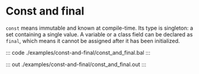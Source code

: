 # Const and final 

`const` means immutable and known at compile-time. Its type is singleton: a set containing a single value.
A variable or a class field can be declared as `final`, which means it cannot be assigned after
it has been initialized.


::: code ./examples/const-and-final/const_and_final.bal :::

::: out ./examples/const-and-final/const_and_final.out :::
